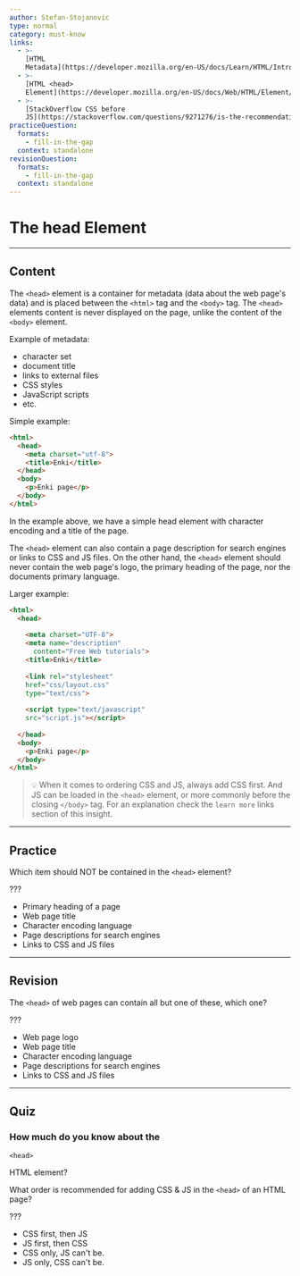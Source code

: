 ```yaml
---
author: Stefan-Stojanovic
type: normal
category: must-know
links:
  - >-
    [HTML
    Metadata](https://developer.mozilla.org/en-US/docs/Learn/HTML/Introduction_to_HTML/The_head_metadata_in_HTML){documentation}
  - >-
    [HTML <head>
    Element](https://developer.mozilla.org/en-US/docs/Web/HTML/Element/head){documentation}
  - >-
    [StackOverflow CSS before
    JS](https://stackoverflow.com/questions/9271276/is-the-recommendation-to-include-css-before-javascript-invalid){discussion}
practiceQuestion:
  formats:
    - fill-in-the-gap
  context: standalone
revisionQuestion:
  formats:
    - fill-in-the-gap
  context: standalone
---
```


# The head Element


---

## Content

The `<head>` element is a container for metadata (data about the web page's data) and is placed between the `<html>` tag and the `<body>` tag. The `<head>` elements content is never displayed on the page, unlike the content of the `<body>` element.

Example of metadata:

- character set
- document title
- links to external files
- CSS styles
- JavaScript scripts
- etc.

Simple example:

```html
<html>
  <head>
    <meta charset="utf-8">
    <title>Enki</title>
  </head>
  <body>
    <p>Enki page</p>
  </body>
</html>
```

In the example above, we have a simple head element with character encoding and a title of the page.

The `<head>` element can also contain a page description for search engines or links to CSS and JS files. On the other hand, the `<head>` element should never contain the web page's logo, the primary heading of the page, nor the documents primary language.

Larger example:

```html
<html>
  <head>
  
    <meta charset="UTF-8">
    <meta name="description"  
      content="Free Web tutorials">
    <title>Enki</title>
    
    <link rel="stylesheet"
    href="css/layout.css"
    type="text/css">
    
    <script type="text/javascript"
    src="script.js"></script>
    
  </head>
  <body>
    <p>Enki page</p>
  </body>
</html>
```

> 💡 When it comes to ordering CSS and JS, always add CSS first. And JS can be loaded in the `<head>` element, or more commonly before the closing `</body>` tag. For an explanation check the `learn more` links section of this insight.


---

## Practice

Which item should NOT be contained in the `<head>` element?

???

- Primary heading of a page
- Web page title
- Character encoding language
- Page descriptions for search engines
- Links to CSS and JS files


---

## Revision

The `<head>` of web pages can contain all but one of these, which one?

???

- Web page logo
- Web page title
- Character encoding language
- Page descriptions for search engines
- Links to CSS and JS files


---

## Quiz

### How much do you know about the


`<head>`

 HTML element?

What order is recommended for adding CSS & JS in the `<head>` of an HTML page?

???

- CSS first, then JS
- JS first, then CSS
- CSS only, JS can't be.
- JS only, CSS can't be.
